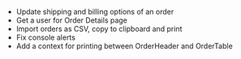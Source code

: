 - Update shipping and billing options of an order
- Get a user for Order Details page
- Import orders as CSV, copy to clipboard and print
- Fix console alerts
- Add a context for printing between OrderHeader and OrderTable